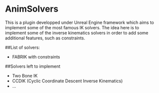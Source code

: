 # AnimSolvers
This is a plugin developped under Unreal Engine framework which aims to implement some of the most famous IK solvers.
The idea here is to implement some of the inverse kinematics solvers in order to add some additional features, such as constraints.

##List of solvers:
* FABRIK with constraints

##Solvers left to implement
* Two Bone IK
* CCDIK (Cyclic Coordinate Descent Inverse Kinematics)
* ...
